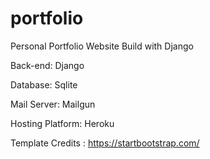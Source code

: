 # portfolio
Personal Portfolio Website Build with Django

Back-end: Django

Database: Sqlite

Mail Server: Mailgun

Hosting Platform: Heroku

Template Credits : https://startbootstrap.com/
